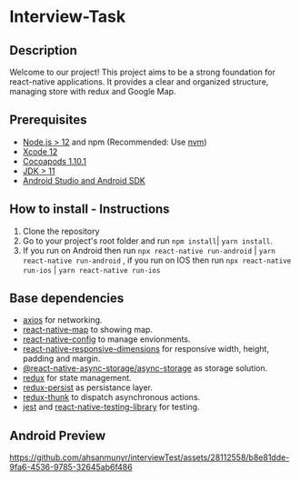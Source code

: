 # Interview-Task

## Description
Welcome to our project! This project aims to be a strong foundation for react-native applications. It provides a clear and organized structure, managing store with redux and Google Map.

## Prerequisites

- [Node.js > 12](https://nodejs.org) and npm (Recommended: Use [nvm](https://github.com/nvm-sh/nvm))
- [Xcode 12](https://developer.apple.com/xcode)
- [Cocoapods 1.10.1](https://cocoapods.org)
- [JDK > 11](https://www.oracle.com/java/technologies/javase-jdk11-downloads.html)
- [Android Studio and Android SDK](https://developer.android.com/studio)

## How to install - Instructions
1. Clone the repository
2. Go to your project's root folder and run `npm install`| `yarn install`.
3. If you run on Android then run `npx react-native run-android` | `yarn react-native run-android` , if you run on IOS then run `npx react-native run-ios` | `yarn react-native run-ios`

## Base dependencies

- [axios](https://github.com/axios/axios) for networking.
- [react-native-map](https://www.npmjs.com/package/react-native-maps) to showing map.
- [react-native-config](https://github.com/luggit/react-native-config) to manage envionments.
- [react-native-responsive-dimensions](https://www.npmjs.com/package/react-native-responsive-dimensions) for responsive width, height, padding and margin.
- [@react-native-async-storage/async-storage](https://www.npmjs.com/package/@react-native-async-storage/async-storage) as storage solution.
- [redux](https://redux.js.org/) for state management.
- [redux-persist](https://github.com/rt2zz/redux-persist) as persistance layer.
- [redux-thunk](https://github.com/gaearon/redux-thunk) to dispatch asynchronous actions.
- [jest](https://facebook.github.io/jest/) and [react-native-testing-library](https://callstack.github.io/react-native-testing-library/) for testing.

## Android Preview


https://github.com/ahsanmunyr/interviewTest/assets/28112558/b8e81dde-9fa6-4536-9785-32645ab6f486



